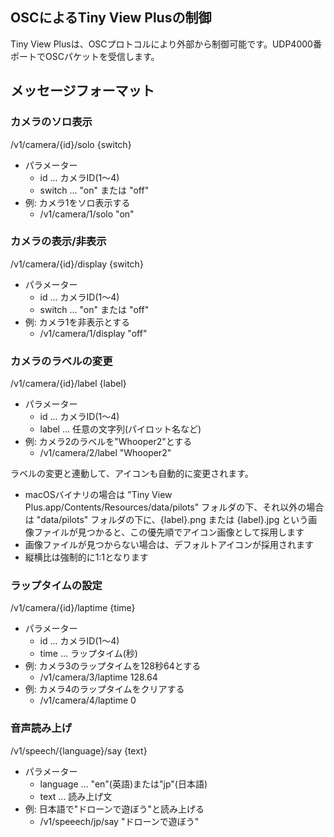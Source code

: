 ## OSCによるTiny View Plusの制御

Tiny View Plusは、OSCプロトコルにより外部から制御可能です。UDP4000番ポートでOSCパケットを受信します。

## メッセージフォーマット

### カメラのソロ表示

/v1/camera/{id}/solo {switch}

- パラメーター
    - id ... カメラID(1～4)
    - switch ... "on" または "off"
- 例: カメラ1をソロ表示する
    - /v1/camera/1/solo "on"

### カメラの表示/非表示

/v1/camera/{id}/display {switch}

- パラメーター
    - id ... カメラID(1～4)
    - switch ... "on" または "off"
- 例: カメラ1を非表示とする
    - /v1/camera/1/display "off"

### カメラのラベルの変更

/v1/camera/{id}/label {label}

- パラメーター
    - id ... カメラID(1～4)
    - label ... 任意の文字列(パイロット名など)
- 例: カメラ2のラベルを"Whooper2"とする
    - /v1/camera/2/label "Whooper2"

ラベルの変更と連動して、アイコンも自動的に変更されます。

- macOSバイナリの場合は "Tiny View Plus.app/Contents/Resources/data/pilots" フォルダの下、それ以外の場合は "data/pilots" フォルダの下に、{label}.png または {label}.jpg という画像ファイルが見つかると、この優先順でアイコン画像として採用します
- 画像ファイルが見つからない場合は、デフォルトアイコンが採用されます
- 縦横比は強制的に1:1となります

### ラップタイムの設定

/v1/camera/{id}/laptime {time}

- パラメーター
    - id ... カメラID(1～4)
    - time ... ラップタイム(秒)
- 例: カメラ3のラップタイムを128秒64とする
    - /v1/camera/3/laptime 128.64
- 例: カメラ4のラップタイムをクリアする
    - /v1/camera/4/laptime 0

### 音声読み上げ

/v1/speech/{language}/say {text}

- パラメーター
    - language ... "en"(英語)または"jp"(日本語)
    - text ... 読み上げ文
- 例: 日本語で"ドローンで遊ぼう"と読み上げる
    - /v1/speeech/jp/say "ドローンで遊ぼう"